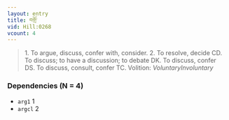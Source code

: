 ```yaml
---
layout: entry
title: བགྲོ་
vid: Hill:0268
vcount: 4
---
```

> 1\. To argue, discuss, confer with, consider\. 2\. To resolve, decide CD\. To discuss; to have a discussion; to debate DK\. To discuss, confer DS\. To discuss, consult, confer TC\.
> Volition: _VoluntaryInvoluntary_


### Dependencies (N = 4)
* `arg1` 1
* `argcl` 2
